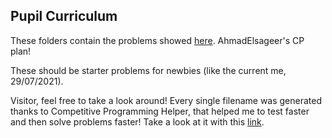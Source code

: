 ## Pupil Curriculum

These folders contain the problems showed [here](https://github.com/AhmadElsagheer/Competitive-programming-library/blob/master/curriculum/pupil-plan.md). AhmadElsageer's CP plan! 

These should be starter problems for newbies (like the current me, 29/07/2021).

Visitor, feel free to take a look around! Every single filename was generated thanks to Competitive Programming Helper, that helped me to test faster and then solve problems faster! Take a look at it with this [link](https://marketplace.visualstudio.com/items?itemName=DivyanshuAgrawal.competitive-programming-helper).
